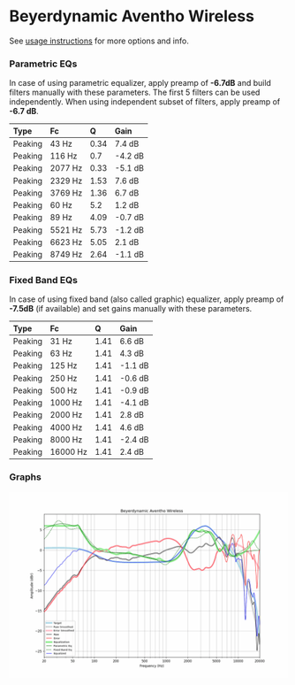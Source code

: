 # Beyerdynamic Aventho Wireless
See [usage instructions](https://github.com/jaakkopasanen/AutoEq#usage) for more options and info.

### Parametric EQs
In case of using parametric equalizer, apply preamp of **-6.7dB** and build filters manually
with these parameters. The first 5 filters can be used independently.
When using independent subset of filters, apply preamp of **-6.7 dB**.

| Type    | Fc      |    Q | Gain    |
|:--------|:--------|:-----|:--------|
| Peaking | 43 Hz   | 0.34 | 7.4 dB  |
| Peaking | 116 Hz  | 0.7  | -4.2 dB |
| Peaking | 2077 Hz | 0.33 | -5.1 dB |
| Peaking | 2329 Hz | 1.53 | 7.6 dB  |
| Peaking | 3769 Hz | 1.36 | 6.7 dB  |
| Peaking | 60 Hz   | 5.2  | 1.2 dB  |
| Peaking | 89 Hz   | 4.09 | -0.7 dB |
| Peaking | 5521 Hz | 5.73 | -1.2 dB |
| Peaking | 6623 Hz | 5.05 | 2.1 dB  |
| Peaking | 8749 Hz | 2.64 | -1.1 dB |

### Fixed Band EQs
In case of using fixed band (also called graphic) equalizer, apply preamp of **-7.5dB**
(if available) and set gains manually with these parameters.

| Type    | Fc       |    Q | Gain    |
|:--------|:---------|:-----|:--------|
| Peaking | 31 Hz    | 1.41 | 6.6 dB  |
| Peaking | 63 Hz    | 1.41 | 4.3 dB  |
| Peaking | 125 Hz   | 1.41 | -1.1 dB |
| Peaking | 250 Hz   | 1.41 | -0.6 dB |
| Peaking | 500 Hz   | 1.41 | -0.9 dB |
| Peaking | 1000 Hz  | 1.41 | -4.1 dB |
| Peaking | 2000 Hz  | 1.41 | 2.8 dB  |
| Peaking | 4000 Hz  | 1.41 | 4.6 dB  |
| Peaking | 8000 Hz  | 1.41 | -2.4 dB |
| Peaking | 16000 Hz | 1.41 | 2.4 dB  |

### Graphs
![](./Beyerdynamic%20Aventho%20Wireless.png)